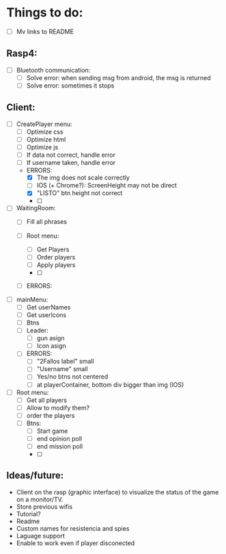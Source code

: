 # Things to do:

- [ ] Mv links to README
## Rasp4:
- [ ] Bluetooth communication:
    - [ ] Solve error: when sending msg from android, the msg is returned
    - [ ] Solve error: sometimes it stops

## Client:
- [ ] CreatePlayer menu:
    - [ ] Optimize css
    - [ ] Optimize html
    - [ ] Optimize js
    - [ ] If data not correct, handle error
    - [ ] If username taken, handle error
    - ERRORS:
        - [x] The img does not scale correctly
        - [ ] IOS (+ Chrome?): ScreenHeight may not be direct
        - [x] "LISTO" btn height not correct
        - [ ] 
- [ ] WaitingRoom:
    - [ ] Fill all phrases
    - [ ] Root menu:
        - [ ] Get Players
        - [ ] Order players
        - [ ] Apply players
        - [ ] 
    - [ ] ERRORS:

        
- [ ] mainMenu:
    - [ ] Get userNames
    - [ ] Get userIcons
    - [ ] Btns
    - [ ] Leader:
        - [ ] gun asign
        - [ ] Icon asign
    - [ ] ERRORS: 
        - [ ] "2Fallos label" small
        - [ ] "Username" small
        - [ ] Yes/no btns not centered
        - [ ] at playerContainer, bottom div bigger than img (IOS)

- [ ] Root menu:
    - [ ] Get all players
    - [ ] Allow to modify them?
    - [ ] order the players
    - [ ] Btns:
        - [ ] Start game
        - [ ] end opinion poll
        - [ ] end mission poll
        - [ ] 











## Ideas/future:
- Client on the rasp (graphic interface) to visualize the status of the game on a monitor/TV.
- Store previous wifis
- Tutorial?
- Readme
- Custom names for resistencia and spies 
- Laguage support
- Enable to work even if player disconected
